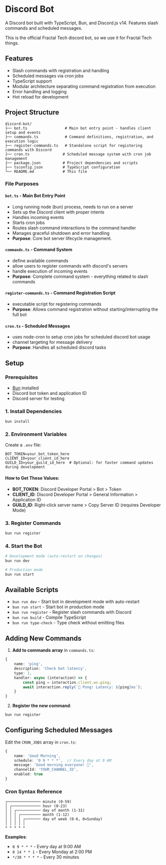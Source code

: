 # Discord Bot

A Discord bot built with TypeScript, Bun, and Discord.js v14. Features slash commands and scheduled messages.

This is the official Fractal Tech discord bot, so we use it for Fractal Tech things.

## Features

- Slash commands with registration and handling
- Scheduled messages via cron jobs
- TypeScript support
- Modular architecture separating command registration from execution
- Error handling and logging
- Hot reload for development

## Project Structure

```
discord-bot/
├── bot.ts                 # Main bot entry point - handles client setup and events
├── commands.ts            # Command definitions, registration, and execution logic
├── register-commands.ts   # Standalone script for registering commands with Discord
├── cron.ts               # Scheduled message system with cron job management
├── package.json          # Project dependencies and scripts
├── tsconfig.json         # TypeScript configuration
└── README.md             # This file
```

### File Purposes

#### `bot.ts` - Main Bot Entry Point
- Long running node (bun) process, needs to run on a server
- Sets up the Discord client with proper intents
- Handles incoming events
- Starts cron jobs
- Routes slash command interactions to the command handler
- Manages graceful shutdown and error handling
- **Purpose**: Core bot server lifecycle management.

#### `commands.ts` - Command System
- define available commands
- allow users to register commands with discord's servers
- handle execution of incoming events
- **Purpose**: Complete command system - everything related to slash commands

#### `register-commands.ts` - Command Registration Script
- executable script for registering commands
- **Purpose**: Allows command registration without starting/interrupting the full bot

#### `cron.ts` - Scheduled Messages
- uses node-cron to setup cron jobs for scheduled discord bot usage
- channel targeting for message delivery
- **Purpose**: Handles all scheduled discord tasks

## Setup

### Prerequisites
- [Bun](https://bun.sh) installed
- Discord bot token and application ID
- Discord server for testing

### 1. Install Dependencies
```bash
bun install
```

### 2. Environment Variables
Create a `.env` file:
```env
BOT_TOKEN=your_bot_token_here
CLIENT_ID=your_client_id_here
GUILD_ID=your_guild_id_here  # Optional: for faster command updates during development
```

#### How to Get These Values:
- **BOT_TOKEN**: Discord Developer Portal > Bot > Token
- **CLIENT_ID**: Discord Developer Portal > General Information > Application ID  
- **GUILD_ID**: Right-click server name > Copy Server ID (requires Developer Mode)

### 3. Register Commands
```bash
bun run register
```

### 4. Start the Bot
```bash
# Development mode (auto-restart on changes)
bun run dev

# Production mode
bun run start
```

## Available Scripts

- `bun run dev` - Start bot in development mode with auto-restart
- `bun run start` - Start bot in production mode
- `bun run register` - Register slash commands with Discord
- `bun run build` - Compile TypeScript
- `bun run type-check` - Type check without emitting files

## Adding New Commands

1. **Add to commands array** in `commands.ts`:
```typescript
{
    name: 'ping',
    description: 'Check bot latency',
    type: 1,
    handler: async (interaction) => {
        const ping = interaction.client.ws.ping;
        await interaction.reply(`🏓 Pong! Latency: ${ping}ms`);
    }
}
```

2. **Register the new command**:
```bash
bun run register
```

## Configuring Scheduled Messages

Edit the `CRON_JOBS` array in `cron.ts`:

```typescript
{
    name: 'Good Morning',
    schedule: '0 9 * * *',  // Every day at 9 AM
    message: 'Good morning everyone! 🌅',
    channelId: 'YOUR_CHANNEL_ID',
    enabled: true
}
```

### Cron Syntax Reference
```
┌─────────────── minute (0-59)
│ ┌───────────── hour (0-23)  
│ │ ┌─────────── day of month (1-31)
│ │ │ ┌───────── month (1-12)
│ │ │ │ ┌─────── day of week (0-6, 0=Sunday)
│ │ │ │ │
* * * * *
```

**Examples**:
- `0 9 * * *` - Every day at 9:00 AM
- `0 14 * * 1` - Every Monday at 2:00 PM  
- `*/30 * * * *` - Every 30 minutes